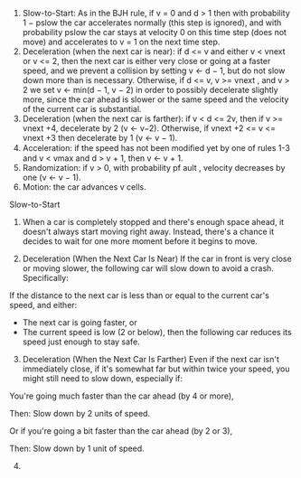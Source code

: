 1. Slow-to-Start: As in the BJH rule, if v = 0 and d > 1 then with probability
1 − pslow the car accelerates normally (this step is ignored), and with probability pslow the car stays at velocity 0 on this time step (does not move)
and accelerates to v = 1 on the next time step.
2. Deceleration (when the next car is near): if d <= v and either v < vnext
or v <= 2, then the next car is either very close or going at a faster speed,
and we prevent a collision by setting v ← d − 1, but do not slow down more
than is necessary. Otherwise, if d <= v, v >= vnext , and v > 2 we set
v ← min(d − 1, v − 2) in order to possibly decelerate slightly more, since the
car ahead is slower or the same speed and the velocity of the current car is
substantial.
3. Deceleration (when the next car is farther): if v < d <= 2v, then if v >=
vnext +4, decelerate by 2 (v ← v−2). Otherwise, if vnext +2 <= v <= vnext +3
then decelerate by 1 (v ← v − 1).
4. Acceleration: if the speed has not been modiﬁed yet by one of rules 1-3 and
v < vmax and d > v + 1, then v ← v + 1.
5. Randomization: if v > 0, with probability pf ault , velocity decreases by one
(v ← v − 1).
6. Motion: the car advances v cells.

Slow-to-Start
1. When a car is completely stopped and there's enough space ahead, it doesn't always start moving right away. 
Instead, there's a chance it decides to wait for one more moment before it begins to move.

2. Deceleration (When the Next Car Is Near)
If the car in front is very close or moving slower, the following car will slow down to avoid a crash. Specifically:

If the distance to the next car is less than or equal to the current car's speed, and either:
* The next car is going faster, or
* The current speed is low (2 or below),
then the following car reduces its speed just enough to stay safe.

3. Deceleration (When the Next Car Is Farther)
Even if the next car isn't immediately close, if it's somewhat far but within twice your speed, 
you might still need to slow down, especially if:

You're going much faster than the car ahead (by 4 or more),

Then: Slow down by 2 units of speed.

Or if you're going a bit faster than the car ahead (by 2 or 3),

Then: Slow down by 1 unit of speed.

4. 